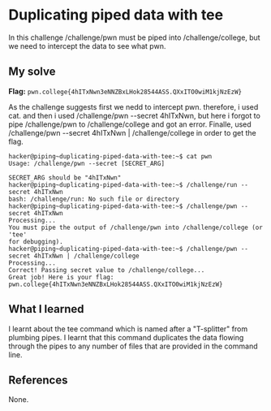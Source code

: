 # Duplicating piped data with tee

In this challenge /challenge/pwn must be piped into /challenge/college, but we need to intercept the data to see what pwn.

## My solve
**Flag:** `pwn.college{4hITxNwn3eNNZBxLHok28544ASS.QXxITO0wiM1kjNzEzW}`

As the challenge suggests first we nedd to intercept pwn. therefore, i used cat. and then i used /challenge/pwn --secret 4hITxNwn,
but here i forgot to pipe /challenge/pwn to /challenge/college and got an error. Finalle, used 
/challenge/pwn --secret 4hITxNwn | /challenge/college in order to get the flag.
```
hacker@piping~duplicating-piped-data-with-tee:~$ cat pwn
Usage: /challenge/pwn --secret [SECRET_ARG]

SECRET_ARG should be "4hITxNwn"
hacker@piping~duplicating-piped-data-with-tee:~$ /challenge/run --secret 4hITxNwn 
bash: /challenge/run: No such file or directory
hacker@piping~duplicating-piped-data-with-tee:~$ /challenge/pwn --secret 4hITxNwn 
Processing...
You must pipe the output of /challenge/pwn into /challenge/college (or 'tee' 
for debugging).
hacker@piping~duplicating-piped-data-with-tee:~$ /challenge/pwn --secret 4hITxNwn | /challenge/college
Processing...
Correct! Passing secret value to /challenge/college...
Great job! Here is your flag:
pwn.college{4hITxNwn3eNNZBxLHok28544ASS.QXxITO0wiM1kjNzEzW}
```

## What I learned

I learnt about the tee command which is named after a "T-splitter" from plumbing pipes. I learnt that this command duplicates the data 
flowing through the pipes to any number of files that are provided in the command line.

## References 
None.
